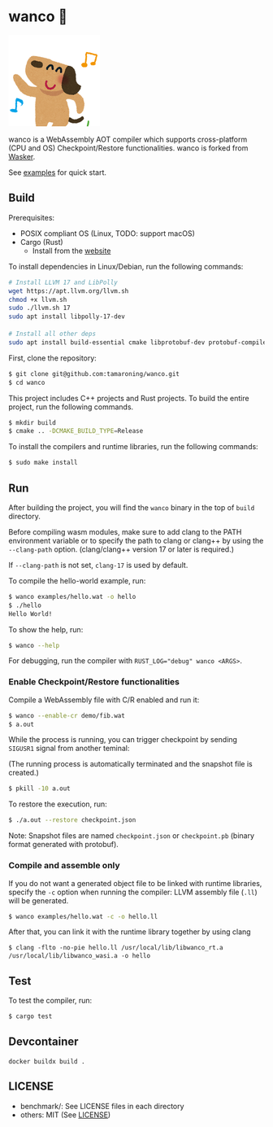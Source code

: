 # wanco 🐶

![plot](docs/assets/animal_dance_dog.png)

wanco is a WebAssembly AOT compiler which supports cross-platform (CPU and OS) Checkpoint/Restore functionalities. wanco is forked from [Wasker](https://github.com/mewz-project/wasker).


See [examples](./examples) for quick start.

## Build

Prerequisites:

- POSIX compliant OS (Linux, TODO: support macOS)
- Cargo (Rust)
    - Install from the [website](https://www.rust-lang.org/learn/get-started)

To install dependencies in Linux/Debian, run the following commands:

```bash
# Install LLVM 17 and LibPolly
wget https://apt.llvm.org/llvm.sh
chmod +x llvm.sh
sudo ./llvm.sh 17
sudo apt install libpolly-17-dev

# Install all other deps
sudo apt install build-essential cmake libprotobuf-dev protobuf-compiler libunwind-dev libzstd-dev
```

First, clone the repository:

```sh
$ git clone git@github.com:tamaroning/wanco.git
$ cd wanco
```

This project includes C++ projects and Rust projects.
To build the entire project, run the following commands.

```sh
$ mkdir build
$ cmake .. -DCMAKE_BUILD_TYPE=Release
```

To install the compilers and runtime libraries, run the following commands:

```sh
$ sudo make install
```

## Run

After building the project, you will find the `wanco` binary in the top of `build` directory.

Before compiling wasm modules, make sure to add clang to the PATH environment variable or to specify the path to clang or clang++ by using the `--clang-path` option. (clang/clang++ version 17 or later is required.)

If `--clang-path` is not set, `clang-17` is used by default.

To compile the hello-world example, run:

```sh
$ wanco examples/hello.wat -o hello
$ ./hello
Hello World!
```

To show the help, run:

```sh
$ wanco --help
```

For debugging, run the compiler with `RUST_LOG="debug" wanco <ARGS>`.

### Enable Checkpoint/Restore functionalities

Compile a WebAssembly file with C/R enabled and run it:

```sh
$ wanco --enable-cr demo/fib.wat
$ a.out
```

While the process is running, you can trigger checkpoint by sending `SIGUSR1` signal from another teminal:

(The running process is automatically terminated and the snapshot file is created.)

```sh
$ pkill -10 a.out
```

To restore the execution, run:

```sh
$ ./a.out --restore checkpoint.json
```

Note: Snapshot files are named `checkpoint.json` or `checkpoint.pb` (binary format generated with protobuf).

### Compile and assemble only

If you do not want a generated object file to be linked with runtime libraries, specify the `-c` option when running the compiler:
LLVM assembly file (`.ll`) will be generated.

```sh
$ wanco examples/hello.wat -c -o hello.ll
```

After that, you can link it with the runtime library together by using clang

```
$ clang -flto -no-pie hello.ll /usr/local/lib/libwanco_rt.a /usr/local/lib/libwanco_wasi.a -o hello
```

## Test

To test the compiler, run:

```sh
$ cargo test
```

## Devcontainer

```
docker buildx build .

```


## LICENSE

- benchmark/: See LICENSE files in each directory
- others: MIT (See [LICENSE](./LICENSE))
